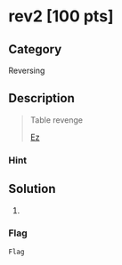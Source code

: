 # rev2 [100 pts]

## Category
Reversing

## Description
>Table revenge 
>
><a href="https://drive.google.com/open?id=1EDVOyyAX822SMTlvNRZt-dw4UB2KZLnb"> Ez </a>

### Hint
>

## Solution
1.

### Flag
`Flag`
